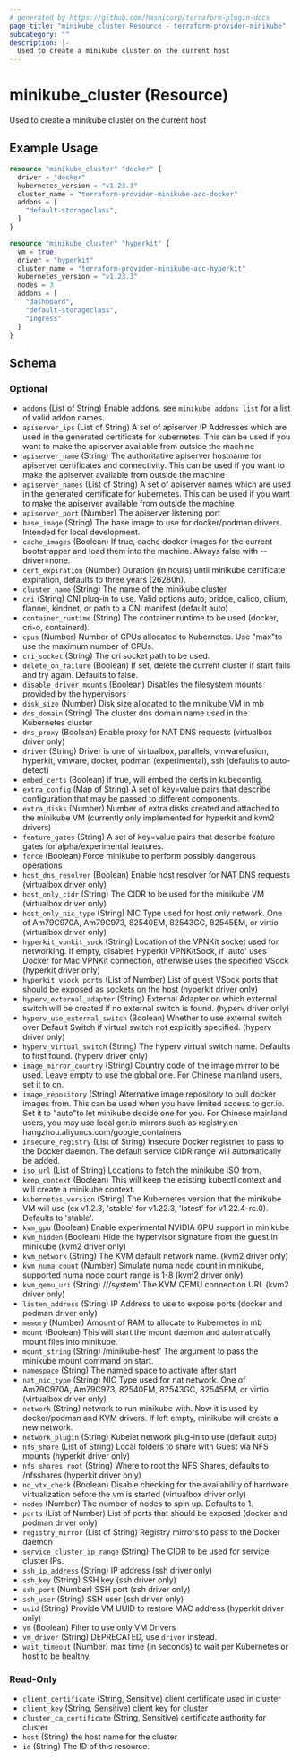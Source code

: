 ```yaml
---
# generated by https://github.com/hashicorp/terraform-plugin-docs
page_title: "minikube_cluster Resource - terraform-provider-minikube"
subcategory: ""
description: |-
  Used to create a minikube cluster on the current host
---
```


# minikube_cluster (Resource)

Used to create a minikube cluster on the current host

## Example Usage

```terraform
resource "minikube_cluster" "docker" {
  driver = "docker"
  kubernetes_version = "v1.23.3"
  cluster_name = "terraform-provider-minikube-acc-docker"
  addons = [
    "default-storageclass",
  ]
}

resource "minikube_cluster" "hyperkit" {
  vm = true
  driver = "hyperkit"
  cluster_name = "terraform-provider-minikube-acc-hyperkit"
  kubernetes_version = "v1.23.3"
  nodes = 3
  addons = [
    "dashboard",
    "default-storageclass",
    "ingress"
  ]
}
```

<!-- schema generated by tfplugindocs -->
## Schema

### Optional

- `addons` (List of String) Enable addons. see `minikube addons list` for a list of valid addon names.
- `apiserver_ips` (List of String) A set of apiserver IP Addresses which are used in the generated certificate for kubernetes.  This can be used if you want to make the apiserver available from outside the machine
- `apiserver_name` (String) The authoritative apiserver hostname for apiserver certificates and connectivity. This can be used if you want to make the apiserver available from outside the machine
- `apiserver_names` (List of String) A set of apiserver names which are used in the generated certificate for kubernetes.  This can be used if you want to make the apiserver available from outside the machine
- `apiserver_port` (Number) The apiserver listening port
- `base_image` (String) The base image to use for docker/podman drivers. Intended for local development.
- `cache_images` (Boolean) If true, cache docker images for the current bootstrapper and load them into the machine. Always false with --driver=none.
- `cert_expiration` (Number) Duration (in hours) until minikube certificate expiration, defaults to three years (26280h).
- `cluster_name` (String) The name of the minikube cluster
- `cni` (String) CNI plug-in to use. Valid options  auto, bridge, calico, cilium, flannel, kindnet, or path to a CNI manifest (default  auto)
- `container_runtime` (String) The container runtime to be used (docker, cri-o, containerd).
- `cpus` (Number) Number of CPUs allocated to Kubernetes. Use "max"to use the maximum number of CPUs.
- `cri_socket` (String) The cri socket path to be used.
- `delete_on_failure` (Boolean) If set, delete the current cluster if start fails and try again. Defaults to false.
- `disable_driver_mounts` (Boolean) Disables the filesystem mounts provided by the hypervisors
- `disk_size` (Number) Disk size allocated to the minikube VM in mb
- `dns_domain` (String) The cluster dns domain name used in the Kubernetes cluster
- `dns_proxy` (Boolean) Enable proxy for NAT DNS requests (virtualbox driver only)
- `driver` (String) Driver is one of  virtualbox, parallels, vmwarefusion, hyperkit, vmware, docker, podman (experimental), ssh (defaults to auto-detect)
- `embed_certs` (Boolean) if true, will embed the certs in kubeconfig.
- `extra_config` (Map of String) A set of key=value pairs that describe configuration that may be passed to different components.
- `extra_disks` (Number) Number of extra disks created and attached to the minikube VM (currently only implemented for hyperkit and kvm2 drivers)
- `feature_gates` (String) A set of key=value pairs that describe feature gates for alpha/experimental features.
- `force` (Boolean) Force minikube to perform possibly dangerous operations
- `host_dns_resolver` (Boolean) Enable host resolver for NAT DNS requests (virtualbox driver only)
- `host_only_cidr` (String) The CIDR to be used for the minikube VM (virtualbox driver only)
- `host_only_nic_type` (String) NIC Type used for host only network. One of Am79C970A, Am79C973, 82540EM, 82543GC, 82545EM, or virtio (virtualbox driver only)
- `hyperkit_vpnkit_sock` (String) Location of the VPNKit socket used for networking. If empty, disables Hyperkit VPNKitSock, if 'auto' uses Docker for Mac VPNKit connection, otherwise uses the specified VSock (hyperkit driver only)
- `hyperkit_vsock_ports` (List of Number) List of guest VSock ports that should be exposed as sockets on the host (hyperkit driver only)
- `hyperv_external_adapter` (String) External Adapter on which external switch will be created if no external switch is found. (hyperv driver only)
- `hyperv_use_external_switch` (Boolean) Whether to use external switch over Default Switch if virtual switch not explicitly specified. (hyperv driver only)
- `hyperv_virtual_switch` (String) The hyperv virtual switch name. Defaults to first found. (hyperv driver only)
- `image_mirror_country` (String) Country code of the image mirror to be used. Leave empty to use the global one. For Chinese mainland users, set it to cn.
- `image_repository` (String) Alternative image repository to pull docker images from. This can be used when you have limited access to gcr.io. Set it to "auto"to let minikube decide one for you. For Chinese mainland users, you may use local gcr.io mirrors such as registry.cn-hangzhou.aliyuncs.com/google_containers
- `insecure_registry` (List of String) Insecure Docker registries to pass to the Docker daemon.  The default service CIDR range will automatically be added.
- `iso_url` (List of String) Locations to fetch the minikube ISO from.
- `keep_context` (Boolean) This will keep the existing kubectl context and will create a minikube context.
- `kubernetes_version` (String) The Kubernetes version that the minikube VM will use (ex  v1.2.3, 'stable' for v1.22.3, 'latest' for v1.22.4-rc.0). Defaults to 'stable'.
- `kvm_gpu` (Boolean) Enable experimental NVIDIA GPU support in minikube
- `kvm_hidden` (Boolean) Hide the hypervisor signature from the guest in minikube (kvm2 driver only)
- `kvm_network` (String) The KVM default network name. (kvm2 driver only)
- `kvm_numa_count` (Number) Simulate numa node count in minikube, supported numa node count range is 1-8 (kvm2 driver only)
- `kvm_qemu_uri` (String) ///system'  The KVM QEMU connection URI. (kvm2 driver only)
- `listen_address` (String) IP Address to use to expose ports (docker and podman driver only)
- `memory` (Number) Amount of RAM to allocate to Kubernetes in mb
- `mount` (Boolean) This will start the mount daemon and automatically mount files into minikube.
- `mount_string` (String) /minikube-host'  The argument to pass the minikube mount command on start.
- `namespace` (String) The named space to activate after start
- `nat_nic_type` (String) NIC Type used for nat network. One of Am79C970A, Am79C973, 82540EM, 82543GC, 82545EM, or virtio (virtualbox driver only)
- `network` (String) network to run minikube with. Now it is used by docker/podman and KVM drivers. If left empty, minikube will create a new network.
- `network_plugin` (String) Kubelet network plug-in to use (default  auto)
- `nfs_share` (List of String) Local folders to share with Guest via NFS mounts (hyperkit driver only)
- `nfs_shares_root` (String) Where to root the NFS Shares, defaults to /nfsshares (hyperkit driver only)
- `no_vtx_check` (Boolean) Disable checking for the availability of hardware virtualization before the vm is started (virtualbox driver only)
- `nodes` (Number) The number of nodes to spin up. Defaults to 1.
- `ports` (List of Number) List of ports that should be exposed (docker and podman driver only)
- `registry_mirror` (List of String) Registry mirrors to pass to the Docker daemon
- `service_cluster_ip_range` (String) The CIDR to be used for service cluster IPs.
- `ssh_ip_address` (String) IP address (ssh driver only)
- `ssh_key` (String) SSH key (ssh driver only)
- `ssh_port` (Number) SSH port (ssh driver only)
- `ssh_user` (String) SSH user (ssh driver only)
- `uuid` (String) Provide VM UUID to restore MAC address (hyperkit driver only)
- `vm` (Boolean) Filter to use only VM Drivers
- `vm_driver` (String) DEPRECATED, use `driver` instead.
- `wait_timeout` (Number) max time (in seconds) to wait per Kubernetes or host to be healthy.

### Read-Only

- `client_certificate` (String, Sensitive) client certificate used in cluster
- `client_key` (String, Sensitive) client key for cluster
- `cluster_ca_certificate` (String, Sensitive) certificate authority for cluster
- `host` (String) the host name for the cluster
- `id` (String) The ID of this resource.


